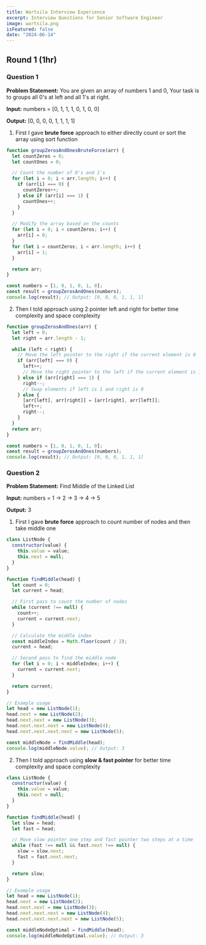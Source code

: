 ```yaml
---
title: Wartsila Interview Experience
excerpt: Interview Questions for Senior Software Engineer
image: wartsila.png
isFeatured: false
date: "2024-06-14"
---
```


## Round 1 (1hr)

### Question 1

**Problem Statement:**
You are given an array of numbers 1 and 0, Your task is to groups all 0's at left and all 1's at right.

**Input:**
numbers = [0, 1, 1, 1, 0, 1, 0, 0]

**Output:**
[0, 0, 0, 0, 1, 1, 1, 1]

1. First I gave **brute force** approach to either directly count or sort the array using sort function

```js
function groupZerosAndOnesBruteForce(arr) {
  let countZeros = 0;
  let countOnes = 0;

  // Count the number of 0's and 1's
  for (let i = 0; i < arr.length; i++) {
    if (arr[i] === 0) {
      countZeros++;
    } else if (arr[i] === 1) {
      countOnes++;
    }
  }

  // Modify the array based on the counts
  for (let i = 0; i < countZeros; i++) {
    arr[i] = 0;
  }
  for (let i = countZeros; i < arr.length; i++) {
    arr[i] = 1;
  }

  return arr;
}

const numbers = [1, 0, 1, 0, 1, 0];
const result = groupZerosAndOnes(numbers);
console.log(result); // Output: [0, 0, 0, 1, 1, 1]
```

2. Then I told approach using 2 pointer left and right for better time complexity and space complexity

```js
function groupZerosAndOnes(arr) {
  let left = 0;
  let right = arr.length - 1;

  while (left < right) {
    // Move the left pointer to the right if the current element is 0
    if (arr[left] === 0) {
      left++;
      // Move the right pointer to the left if the current element is 1
    } else if (arr[right] === 1) {
      right--;
      // Swap elements if left is 1 and right is 0
    } else {
      [arr[left], arr[right]] = [arr[right], arr[left]];
      left++;
      right--;
    }
  }
  return arr;
}

const numbers = [1, 0, 1, 0, 1, 0];
const result = groupZerosAndOnes(numbers);
console.log(result); // Output: [0, 0, 0, 1, 1, 1]
```

### Question 2

**Problem Statement:**
Find Middle of the Linked List

**Input:**
numbers = 1 -> 2 -> 3 -> 4 -> 5

**Output:**
3

1. First I gave **brute force** approach to count number of nodes and then take middle one

```js
class ListNode {
  constructor(value) {
    this.value = value;
    this.next = null;
  }
}

function findMiddle(head) {
  let count = 0;
  let current = head;

  // First pass to count the number of nodes
  while (current !== null) {
    count++;
    current = current.next;
  }

  // Calculate the middle index
  const middleIndex = Math.floor(count / 2);
  current = head;

  // Second pass to find the middle node
  for (let i = 0; i < middleIndex; i++) {
    current = current.next;
  }

  return current;
}

// Example usage
let head = new ListNode(1);
head.next = new ListNode(2);
head.next.next = new ListNode(3);
head.next.next.next = new ListNode(4);
head.next.next.next.next = new ListNode(5);

const middleNode = findMiddle(head);
console.log(middleNode.value); // Output: 3
```

2. Then I told approach using **slow & fast pointer** for better time complexity and space complexity

```js
class ListNode {
  constructor(value) {
    this.value = value;
    this.next = null;
  }
}

function findMiddle(head) {
  let slow = head;
  let fast = head;

  // Move slow pointer one step and fast pointer two steps at a time
  while (fast !== null && fast.next !== null) {
    slow = slow.next;
    fast = fast.next.next;
  }

  return slow;
}

// Example usage
let head = new ListNode(1);
head.next = new ListNode(2);
head.next.next = new ListNode(3);
head.next.next.next = new ListNode(4);
head.next.next.next.next = new ListNode(5);

const middleNodeOptimal = findMiddle(head);
console.log(middleNodeOptimal.value); // Output: 3
```
